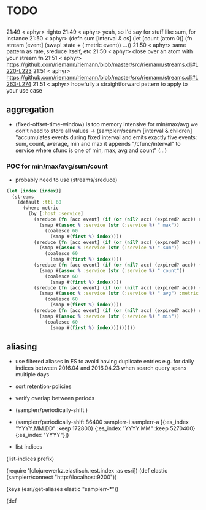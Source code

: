 # TODO

##

21:49 < aphyr> righto
21:49 < aphyr> yeah, so I'd say for stuff like sum, for instance
21:50 < aphyr> (defn sum [interval & cs] (let [count (atom 0)] (fn stream [event] (swap! state + (:metric event)) ...))
21:50 < aphyr> same pattern as rate, sreduce itself, etc
21:50 < aphyr> close over an atom with your stream fn
21:51 < aphyr> https://github.com/riemann/riemann/blob/master/src/riemann/streams.clj#L220-L223
21:51 < aphyr> https://github.com/riemann/riemann/blob/master/src/riemann/streams.clj#L263-L274
21:51 < aphyr> hopefully a straightforward pattern to apply to your use case

## aggregation

* (fixed-offset-time-window) is too memory intensive
  for min/max/avg we don't need to store all values
→ (samplerr/scamm
    [interval & children]
    "accumulates events during fixed interval and emits exactly five events: sum, count, average, min and max
     it appends "/cfunc/interval" to service where cfunc is one of min, max, avg and count"
     (…)

### POC for min/max/avg/sum/count

* probably need to use (streams/sreduce)

```clojure
(let [index (index)]
  (streams
    (default :ttl 60
      (where metric
        (by [:host :service]
          (sreduce (fn [acc event] (if (or (nil? acc) (expired? acc)) event (if (>= (:metric event) (:metric acc)) event acc)))
            (smap #(assoc % :service (str (:service %) " max"))
              (coalesce 60
                (smap #(first %) index))))
          (sreduce (fn [acc event] (if (or (nil? acc) (expired? acc)) event (assoc event :metric (+ (:metric acc) (:metric event)))))
            (smap #(assoc % :service (str (:service %) " sum"))
              (coalesce 60
                (smap #(first %) index))))
          (sreduce (fn [acc event] (if (or (nil? acc) (expired? acc)) (assoc event :metric 1) (assoc event :metric (+ 1 (:metric acc))))) {:metric 0}
            (smap #(assoc % :service (str (:service %) " count"))
              (coalesce 60
                (smap #(first %) index))))
          (sreduce (fn [acc event] (if (or (nil? acc) (expired? acc)) (assoc event :sum (:metric event) :count 1) (assoc event :sum (+ (:sum acc) (:metric event)) :count (+ 1 (:count acc))))) nil
            (smap #(assoc % :service (str (:service %) " avg") :metric (/ (:sum %) (:count %)))
              (coalesce 60
                (smap #(first %) index))))
          (sreduce (fn [acc event] (if (or (nil? acc) (expired? acc)) event (if (<= (:metric event) (:metric acc)) event acc)))
            (smap #(assoc % :service (str (:service %) " min"))
              (coalesce 60
                (smap #(first %) index)))))))))
```

## aliasing

* use filtered aliases in ES to avoid having duplicate entries e.g. for daily indices between 2016.04 and 2016.04.23 when search query spans multiple days
* sort retention-policies
* verify overlap between periods

* (samplerr/periodically-shift <periodicity> <index-prefix> <alias-prefix> <retention-policies>)

* (samplerr/periodically-shift 86400 samplerr-i samplerr-a [{:es_index "YYYY.MM.DD" :keep 172800}
                                                            {:es_index "YYYY.MM"    :keep 5270400}
                                                            {:es_index "YYYY"}])
* list indices

(list-indices prefix)

(require '[clojurewerkz.elastisch.rest.index :as esri])
(def elastic (samplerr/connect "http://localhost:9200"))

(keys (esri/get-aliases elastic "samplerr-*"))

(def
